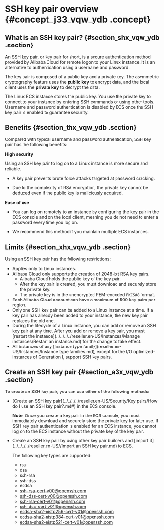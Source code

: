 # SSH key pair overview {#concept_j33_vqw_ydb .concept}

## What is an SSH key pair? {#section_shx_vqw_ydb .section}

An SSH key pair, or key pair for short, is a secure authentication method provided by Alibaba Cloud for remote logon to your Linux instance. It is an alternative to authentication using a username and password.

The key pair is composed of a public key and a private key. The asymmetric cryptography feature uses the **public key** to encrypt data, and the local client uses the **private key** to decrypt the data.

The Linux ECS instance stores the public key. You use the private key to connect to your instance by entering SSH commands or using other tools. Username and password authentication is disabled by ECS once the SSH key pair is enabled to guarantee security.

## Benefits {#section_thx_vqw_ydb .section}

Compared with typical username and password authentication, SSH key pair has the following benefits:

**High security** 

Using an SSH key pair to log on to a Linux instance is more secure and reliable.

-   A key pair prevents brute force attacks targeted at password cracking.

-   Due to the complexity of RSA encryption, the private key cannot be deduced even if the public key is maliciously acquired.


**Ease of use** 

-   You can log on remotely to an instance by configuring the key pair in the ECS console and on the local client, meaning you do not need to enter a password every time you log on.

-   We recommend this method if you maintain multiple ECS instances.


## Limits {#section_xhx_vqw_ydb .section}

Using an SSH key pair has the following restrictions:

-   Applies only to Linux instances.
-   Alibaba Cloud only supports the creation of 2048-bit RSA key pairs.
    -   Alibaba Cloud holds the public key of the key pair.
    -   After the key pair is created, you must download and securely store the private key.
    -   The private key is in the unencrypted PEM-encoded `PKCS#8` format.
-   Each Alibaba Cloud account can have a maximum of 500 key pairs per region.
-   Only one SSH key pair can be added to a Linux instance at a time. If a key pair has already been added to your instance, the new key pair replaces the old one.
-   During the lifecycle of a Linux instance, you can add or remove an SSH key pair at any time. After you add or remove a key pair, you must [restart the instance](../../../../reseller.en-US/Instances/Manage instances/Restart an instance.md) for the change to take effect.
-   All instances of any [instance type family](reseller.en-US/Instances/Instance type families.md), except for the I/O optimized-instances of Generation I, support SSH key pairs.

## Create an SSH key pair {#section_a3x_vqw_ydb .section}

To create an SSH key pair, you can use either of the following methods:

-   [Create an SSH key pair](../../../../reseller.en-US/Security/Key pairs/How do I use an SSH key pair?.md#) in the ECS console.

    **Note:** Once you create a key pair in the ECS console, you must immediately download and securely store the private key for later use. If SSH key pair authentication is enabled for an ECS instance, you cannot log on to the ECS instance without the private key of the key pair.

-   Create an SSH key pair by using other key pair builders and [import it](../../../../reseller.en-US//Import an SSH key pair.md) to ECS.

    The following key types are supported:

    -   rsa
    -   dsa
    -   ssh-rsa
    -   ssh-dss
    -   ecdsa
    -   ssh-rsa-cert-v00@openssh.com
    -   ssh-dss-cert-v00@openssh.com
    -   ssh-rsa-cert-v01@openssh.com
    -   ssh-dss-cert-v01@openssh.com
    -   ecdsa-sha2-nistp256-cert-v01@openssh.com
    -   ecdsa-sha2-nistp384-cert-v01@openssh.com
    -   ecdsa-sha2-nistp521-cert-v01@openssh.com

